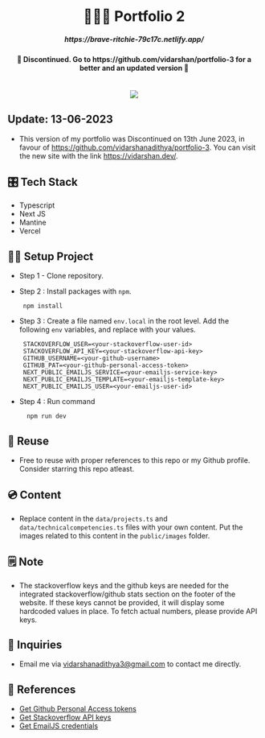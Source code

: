 <h1 align="center">👨🏻‍💻 Portfolio 2</h1>

<h5 align='center'>https://brave-ritchie-79c17c.netlify.app/</h5>


<h4 align="center">
🚫 Discontinued. Go to https://github.com/vidarshan/portfolio-3 for a better and an updated version 🚫
</h4>

<br/>

<div align="center">
  
<img src="https://user-images.githubusercontent.com/48169745/162748995-1fc0a078-86eb-49dd-a105-4aa802d9bd26.png" />
</div>

## Update: 13-06-2023
- This version of my portfolio was Discontinued on 13th June 2023, in favour of https://github.com/vidarshanadithya/portfolio-3. You can visit the new site with the link https://vidarshan.dev/.


## 🎛️ Tech Stack

- Typescript
- Next JS
- Mantine
- Vercel

## 👷‍♂️ Setup Project

- Step 1 - Clone repository.
- Step 2 : Install packages with `npm`.

       npm install


- Step 3 : Create a file named `env.local` in the root level. Add the following `env` variables, and replace with your values.

       STACKOVERFLOW_USER=<your-stackoverflow-user-id>
       STACKOVERFLOW_API_KEY=<your-stackoverflow-api-key>
       GITHUB_USERNAME=<your-github-username>
       GITHUB_PAT=<your-github-personal-access-token>
       NEXT_PUBLIC_EMAILJS_SERVICE=<your-emailjs-service-key>
       NEXT_PUBLIC_EMAILJS_TEMPLATE=<your-emailjs-template-key>
       NEXT_PUBLIC_EMAILJS_USER=<your-emailjs-user-id>



- Step 4 : Run command

        npm run dev


## 🔄 Reuse

- Free to reuse with proper references to this repo or my Github profile. Consider starring this repo atleast.

## 💿 Content

- Replace content in the `data/projects.ts` and `data/technicalcompetencies.ts` files with your own content. Put the images related to this content in the `public/images` folder.

## 🗒️ Note

- The stackoverflow keys and the github keys are needed for the integrated stackoverflow/github stats section on the footer of the website. If these keys cannot be provided, it will display some hardcoded values in place. To fetch actual numbers, please provide API keys.

## 💬 Inquiries

- Email me via vidarshanadithya3@gmail.com to contact me directly.

## 🔗 References

- [Get Github Personal Access tokens](https://docs.github.com/en/authentication/keeping-your-account-and-data-secure/creating-a-personal-access-token)
- [Get Stackoverflow API keys](https://api.stackexchange.com/)
- [Get EmailJS credentials](https://www.emailjs.com/docs/tutorial/overview/)
